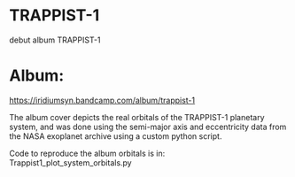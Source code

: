 # TRAPPIST-1
debut album TRAPPIST-1

# Album:

https://iridiumsyn.bandcamp.com/album/trappist-1

The album cover depicts the real orbitals of the TRAPPIST-1 planetary system, and was done using the semi-major axis and eccentricity data from the NASA exoplanet archive using a custom python script.

Code to reproduce the album orbitals is in: Trappist1_plot_system_orbitals.py


